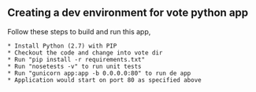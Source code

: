## Creating a dev environment for vote python app

Follow these steps to build and run this app,

	* Install Python (2.7) with PIP
	* Checkout the code and change into vote dir
	* Run "pip install -r requirements.txt"
	* Run "nosetests -v" to run unit tests
	* Run "gunicorn app:app -b 0.0.0.0:80" to run de app
	* Application would start on port 80 as specified above
